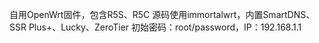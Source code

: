 自用OpenWrt固件，包含R5S、R5C
源码使用immortalwrt，内置SmartDNS、SSR Plus+、Lucky、ZeroTier
初始密码：root/password，IP：192.168.1.1

